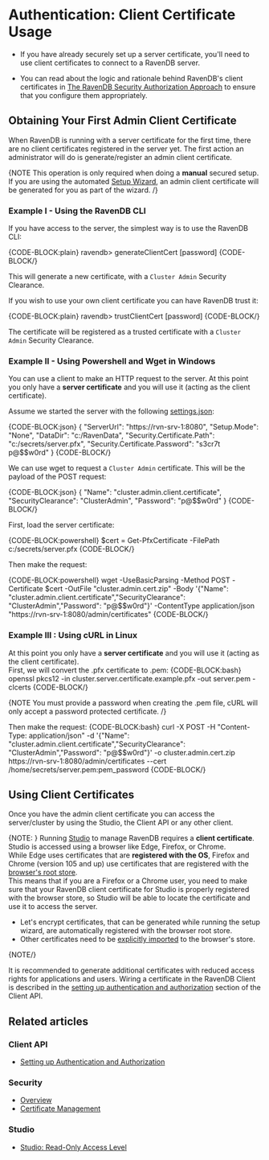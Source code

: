 # Authentication: Client Certificate Usage

* If you have already securely set up a server certificate, you'll need to use client certificates to connect to a RavenDB server.  

* You can read about the logic and rationale behind RavenDB's client certificates in [The RavenDB Security Authorization Approach](../../../server/security/authentication/certificate-management#the-ravendb-security-authorization-approach) to ensure that you configure them appropriately.  

## Obtaining Your First Admin Client Certificate

When RavenDB is running with a server certificate for the first time, there are no client certificates registered in the server yet. The first action an administrator will do is generate/register an admin client certificate.

{NOTE This operation is only required when doing a **manual** secured setup. If you are using the automated [Setup Wizard](../../../start/installation/setup-wizard), an admin client certificate will be generated for you as part of the wizard. /}

### Example I - Using the RavenDB CLI

If you have access to the server, the simplest way is to use the RavenDB CLI:

{CODE-BLOCK:plain}
ravendb> generateClientCert <name> <path-to-output-folder> [password]
{CODE-BLOCK/}

This will generate a new certificate, with a `Cluster Admin` Security Clearance.

If you wish to use your own client certificate you can have RavenDB trust it:

{CODE-BLOCK:plain}
ravendb> trustClientCert <name> <path-to-pfx> [password]
{CODE-BLOCK/}

The certificate will be registered as a trusted certificate with a `Cluster Admin` Security Clearance.

### Example II - Using Powershell and Wget in Windows 

You can use a client to make an HTTP request to the server. At this point you only have a **server certificate** and you will use it (acting as the client certificate).

Assume we started the server with the following [settings.json](../../configuration/configuration-options#json):

{CODE-BLOCK:json}
{
    "ServerUrl": "https://rvn-srv-1:8080",
    "Setup.Mode": "None",
    "DataDir": "c:/RavenData",
    "Security.Certificate.Path": "c:/secrets/server.pfx",
    "Security.Certificate.Password": "s3cr7t p@$$w0rd"
} 
{CODE-BLOCK/}

We can use wget to request a `Cluster Admin` certificate. This will be the payload of the POST request:

{CODE-BLOCK:json}
{
    "Name": "cluster.admin.client.certificate",
    "SecurityClearance": "ClusterAdmin",
    "Password": "p@$$w0rd"
} 
{CODE-BLOCK/}

First, load the server certificate:

{CODE-BLOCK:powershell}
$cert = Get-PfxCertificate -FilePath c:/secrets/server.pfx
{CODE-BLOCK/}

Then make the request:

{CODE-BLOCK:powershell}
wget -UseBasicParsing -Method POST -Certificate $cert -OutFile "cluster.admin.cert.zip" -Body '{"Name": "cluster.admin.client.certificate","SecurityClearance": "ClusterAdmin","Password": "p@$$w0rd"}' -ContentType application/json "https://rvn-srv-1:8080/admin/certificates"
{CODE-BLOCK/}

### Example III : Using cURL in Linux

At this point you only have a **server certificate** and you will use it (acting as the client certificate).  
First, we will convert the .pfx certificate to .pem:
{CODE-BLOCK:bash}
openssl pkcs12 -in cluster.server.certificate.example.pfx -out server.pem -clcerts
{CODE-BLOCK/}

{NOTE You must provide a password when creating the .pem file, cURL will only accept a password protected certificate. /}

Then make the request:
{CODE-BLOCK:bash}
curl -X POST -H "Content-Type: application/json" -d '{"Name": "cluster.admin.client.certificate","SecurityClearance": "ClusterAdmin","Password": "p@$$w0rd"}' -o cluster.admin.cert.zip https://rvn-srv-1:8080/admin/certificates --cert /home/secrets/server.pem:pem_password
{CODE-BLOCK/}

## Using Client Certificates

Once you have the admin client certificate you can access the server/cluster by using the Studio, the Client API or any other client. 

{NOTE: }
Running [Studio](../../../studio/overview) to manage RavenDB requires a **client certificate**.  
Studio is accessed using a browser like Edge, Firefox, or Chrome.  
While Edge uses certificates that are **registered with the OS**, Firefox and Chrome (version 
105 and up) use certificates that are registered with the [browser's root store](https://blog.chromium.org/2022/09/announcing-launch-of-chrome-root-program.html).  
This means that if you are a Firefox or a Chrome user, you need to make sure that 
your RavenDB client certificate for Studio is properly registered with the browser 
store, so Studio will be able to locate the certificate and use it to access the server.

* Let's encrypt certificates, that can be generated while running the 
  setup wizard, are automatically registered with the browser root store.  
* Other certificates need to be 
  [explicitly imported](../../../server/security/common-errors-and-faq#authentication-error-occurred-using-chrome) 
  to the browser's store.  

{NOTE/}

It is recommended to generate additional certificates with reduced access rights for applications and users.
Wiring a certificate in the RavenDB Client is described in the [setting up authentication and authorization](../../../client-api/setting-up-authentication-and-authorization) section of the Client API.

## Related articles

### Client API

- [Setting up Authentication and Authorization](../../../client-api/setting-up-authentication-and-authorization)

### Security

- [Overview](../../../server/security/overview)
- [Certificate Management](../../../server/security/authentication/certificate-management)

### Studio

- [Studio: Read-Only Access Level](../../../studio/server/certificates/read-only-access-level)
